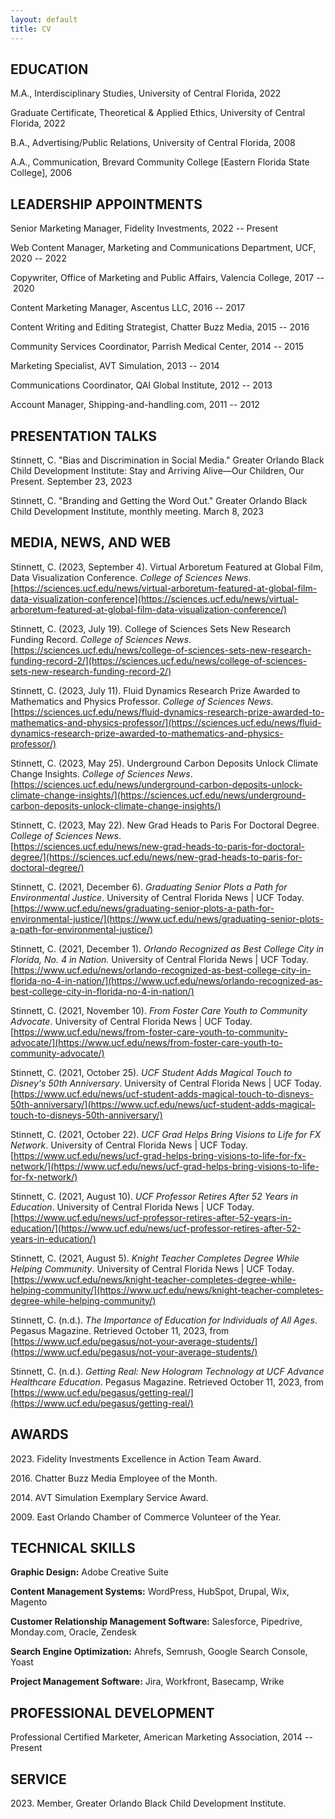 ```yaml
---
layout: default
title: CV
---
```


## EDUCATION

M.A., Interdisciplinary Studies, University of Central Florida, 2022

Graduate Certificate, Theoretical & Applied Ethics, University of Central Florida, 2022

B.A., Advertising/Public Relations, University of Central Florida, 2008

A.A., Communication, Brevard Community College [Eastern Florida State College], 2006

## LEADERSHIP APPOINTMENTS

Senior Marketing Manager, Fidelity Investments, 2022 -- Present

Web Content Manager, Marketing and Communications Department, UCF, 2020
-- 2022

Copywriter, Office of Marketing and Public Affairs, Valencia College,
2017 -- 2020

Content Marketing Manager, Ascentus LLC, 2016 -- 2017

Content Writing and Editing Strategist, Chatter Buzz Media, 2015 -- 2016

Community Services Coordinator, Parrish Medical Center, 2014 -- 2015

Marketing Specialist, AVT Simulation, 2013 -- 2014

Communications Coordinator, QAI Global Institute, 2012 -- 2013

Account Manager, Shipping-and-handling.com, 2011 -- 2012

## PRESENTATION TALKS

Stinnett, C. "Bias and Discrimination in Social Media." Greater Orlando Black Child Development Institute: Stay and Arriving Alive—Our
Children, Our Present. September 23, 2023

Stinnett, C. "Branding and Getting the Word Out." Greater Orlando Black Child Development Institute, monthly meeting. March 8, 2023

## MEDIA, NEWS, AND WEB

Stinnett, C. (2023, September 4). Virtual Arboretum Featured at Global Film, Data Visualization Conference. *College of Sciences News*. <br/>
[https://sciences.ucf.edu/news/virtual-arboretum-featured-at-global-film-data-visualization-conference](https://sciences.ucf.edu/news/virtual-arboretum-featured-at-global-film-data-visualization-conference/)

Stinnett, C. (2023, July 19). College of Sciences Sets New Research Funding Record. *College of Sciences News*. <br/>
[https://sciences.ucf.edu/news/college-of-sciences-sets-new-research-funding-record-2/](https://sciences.ucf.edu/news/college-of-sciences-sets-new-research-funding-record-2/)

Stinnett, C. (2023, July 11). Fluid Dynamics Research Prize Awarded to Mathematics and Physics Professor. *College of Sciences News*. <br/>
[https://sciences.ucf.edu/news/fluid-dynamics-research-prize-awarded-to-mathematics-and-physics-professor/](https://sciences.ucf.edu/news/fluid-dynamics-research-prize-awarded-to-mathematics-and-physics-professor/)

Stinnett, C. (2023, May 25). Underground Carbon Deposits Unlock Climate Change Insights. *College of Sciences News*. <br/>
[https://sciences.ucf.edu/news/underground-carbon-deposits-unlock-climate-change-insights/](https://sciences.ucf.edu/news/underground-carbon-deposits-unlock-climate-change-insights/)

Stinnett, C. (2023, May 22). New Grad Heads to Paris For Doctoral Degree. *College of Sciences News*.<br/>
[https://sciences.ucf.edu/news/new-grad-heads-to-paris-for-doctoral-degree/](https://sciences.ucf.edu/news/new-grad-heads-to-paris-for-doctoral-degree/)

Stinnett, C. (2021, December 6). *Graduating Senior Plots a Path for Environmental Justice*. University of Central Florida News | UCF Today.<br/>
[https://www.ucf.edu/news/graduating-senior-plots-a-path-for-environmental-justice/](https://www.ucf.edu/news/graduating-senior-plots-a-path-for-environmental-justice/)

Stinnett, C. (2021, December 1). *Orlando Recognized as Best College City in Florida, No. 4 in Nation.* University of Central Florida News | UCF Today.<br/>
[https://www.ucf.edu/news/orlando-recognized-as-best-college-city-in-florida-no-4-in-nation/](https://www.ucf.edu/news/orlando-recognized-as-best-college-city-in-florida-no-4-in-nation/)

Stinnett, C. (2021, November 10). *From Foster Care Youth to Community Advocate*. University of Central Florida News | UCF Today.<br/>
[https://www.ucf.edu/news/from-foster-care-youth-to-community-advocate/](https://www.ucf.edu/news/from-foster-care-youth-to-community-advocate/)

Stinnett, C. (2021, October 25). *UCF Student Adds Magical Touch to Disney's 50th Anniversary*. University of Central Florida News | UCF Today.<br/>
[https://www.ucf.edu/news/ucf-student-adds-magical-touch-to-disneys-50th-anniversary/](https://www.ucf.edu/news/ucf-student-adds-magical-touch-to-disneys-50th-anniversary/)

Stinnett, C. (2021, October 22). *UCF Grad Helps Bring Visions to Life for FX Network*. University of Central Florida News | UCF Today.<br/>
[https://www.ucf.edu/news/ucf-grad-helps-bring-visions-to-life-for-fx-network/](https://www.ucf.edu/news/ucf-grad-helps-bring-visions-to-life-for-fx-network/)

Stinnett, C. (2021, August 10). *UCF Professor Retires After 52 Years in Education*. University of Central Florida News | UCF Today.<br/>
[https://www.ucf.edu/news/ucf-professor-retires-after-52-years-in-education/](https://www.ucf.edu/news/ucf-professor-retires-after-52-years-in-education/)

Stinnett, C. (2021, August 5). *Knight Teacher Completes Degree While Helping Community*. University of Central Florida News | UCF Today.<br/>
[https://www.ucf.edu/news/knight-teacher-completes-degree-while-helping-community/](https://www.ucf.edu/news/knight-teacher-completes-degree-while-helping-community/)

Stinnett, C. (n.d.). *The Importance of Education for Individuals of All Ages*. Pegasus Magazine. Retrieved October 11, 2023, from
[https://www.ucf.edu/pegasus/not-your-average-students/](https://www.ucf.edu/pegasus/not-your-average-students/)

Stinnett, C. (n.d.). *Getting Real: New Hologram Technology at UCF Advance Healthcare Education*. Pegasus Magazine. Retrieved October 11,
2023, from [https://www.ucf.edu/pegasus/getting-real/](https://www.ucf.edu/pegasus/getting-real/)

## AWARDS

2023\. Fidelity Investments Excellence in Action Team Award.

2016\. Chatter Buzz Media Employee of the Month.

2014\. AVT Simulation Exemplary Service Award.

2009\. East Orlando Chamber of Commerce Volunteer of the Year.

## TECHNICAL SKILLS

**Graphic Design:** Adobe Creative Suite

**Content Management Systems:** WordPress, HubSpot, Drupal, Wix, Magento

**Customer Relationship Management Software:** Salesforce, Pipedrive, Monday.com, Oracle, Zendesk

**Search Engine Optimization:** Ahrefs, Semrush, Google Search Console, Yoast

**Project Management Software:** Jira, Workfront, Basecamp, Wrike

## PROFESSIONAL DEVELOPMENT

Professional Certified Marketer, American Marketing Association, 2014 --Present

## SERVICE

2023\. Member, Greater Orlando Black Child Development Institute.

